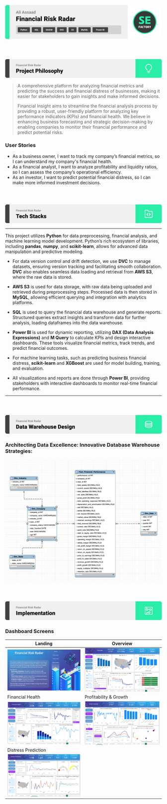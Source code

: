 <img src="./assets/title1.svg"/>

<br><br>

<!-- project philosophy -->
<img src="./assets/title2.svg"/>

> A comprehensive platform for analyzing financial metrics and predicting the success and financial distress of businesses, making it easier for stakeholders to gain insights and make informed decisions.
>
> Financial Insight aims to streamline the financial analysis process by providing a robust, user-friendly platform for analyzing key performance indicators (KPIs) and financial health. We believe in enhancing business forecasting and strategic decision-making by enabling companies to monitor their financial performance and predict potential risks.

### User Stories
- As a business owner, I want to track my company’s financial metrics, so I can understand my company's financial health.
- As a financial analyst, I want to analyze profitability and liquidity ratios, so I can assess the company’s operational efficiency.
- As an investor, I want to predict potential financial distress, so I can make more informed investment decisions.

<br><br>
<!-- Tech stack -->
<img src="./assets/title3.svg"/>



---

This project utilizes **Python** for data preprocessing, financial analysis, and machine learning model development. Python’s rich ecosystem of libraries, including **pandas**, **numpy**, and **scikit-learn**, allows for advanced data manipulation and predictive modeling.

- For data version control and drift detection, we use **DVC** to manage datasets, ensuring version tracking and facilitating smooth collaboration. **DVC** also enables seamless data loading and retrieval from **AWS S3**, where the raw data is stored.
  
- **AWS S3** is used for data storage, with raw data being uploaded and retrieved during preprocessing steps. Processed data is then stored in **MySQL**, allowing efficient querying and integration with analytics platforms.

- **SQL** is used to query the financial data warehouse and generate reports. Structured queries extract insights and transform data for further analysis, loading dataframes into the data warehouse.

- **Power BI** is used for dynamic reporting, utilizing **DAX (Data Analysis Expressions)** and **M Query** to calculate KPIs and design interactive dashboards. These tools visualize financial metrics, track trends, and predict financial outcomes.

- For machine learning tasks, such as predicting business financial distress, **scikit-learn** and **XGBoost** are used for model building, training, and evaluation.

- All visualizations and reports are done through **Power BI**, providing stakeholders with interactive dashboards to monitor real-time financial performance.

---

<br><br>

<!-- Database Design -->
<img src="./assets/title5.svg"/>

###  Architecting Data Excellence: Innovative Database Warehouse Strategies:

<img src="./assets/dw_er.png">


<br><br>


<!-- Implementation -->
<img src="./assets/title6.svg"/>


### Dashboard Screens
| Landing | Overview |
| ---| ---| 
<img src="./assets/powerbi-screenshots/Landing.PNG"> | <img src="./assets/powerbi-screenshots/Overview.PNG"> |
|Financial Health | Profitability & Growth |
 <img src="./assets/powerbi-screenshots/Financial Health.PNG"> | <img src="./assets/powerbi-screenshots/Profit & Growth.PNG"> |
 Distress Prediction |
 <img src="./assets/powerbi-screenshots/Distress Prediction.PNG"> |